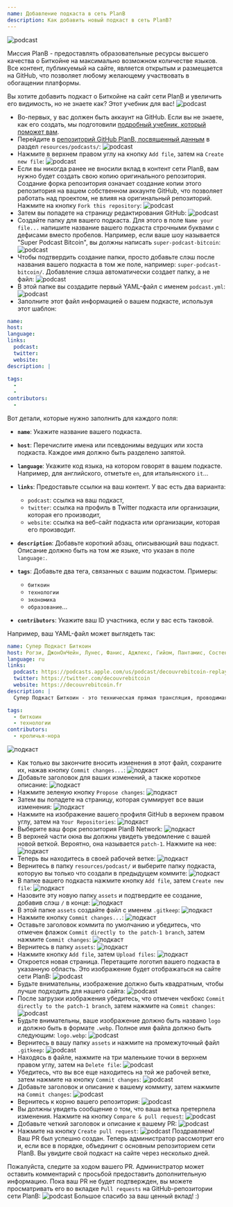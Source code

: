 ```yaml
---
name: Добавление подкаста в сеть PlanB
description: Как добавить новый подкаст в сеть PlanB?
---
```

![podcast](assets/cover.webp)

Миссия PlanB - предоставлять образовательные ресурсы высшего качества о Биткойне на максимально возможном количестве языков. Все контент, публикуемый на сайте, является открытым и размещается на GitHub, что позволяет любому желающему участвовать в обогащении платформы.

Вы хотите добавить подкаст о Биткойне на сайт сети PlanB и увеличить его видимость, но не знаете как? Этот учебник для вас!
![podcast](assets/01.webp)
- Во-первых, у вас должен быть аккаунт на GitHub. Если вы не знаете, как его создать, мы подготовили [подробный учебник, который поможет вам](https://planb.network/tutorials/others/create-github-account).
- Перейдите в [репозиторий GitHub PlanB, посвященный данным](https://github.com/DecouvreBitcoin/sovereign-university-data/tree/dev/resources/podcasts) в раздел `resources/podcasts/`:
![podcast](assets/02.webp)
- Нажмите в верхнем правом углу на кнопку `Add file`, затем на `Create new file`:
![podcast](assets/03.webp)
- Если вы никогда ранее не вносили вклад в контент сети PlanB, вам нужно будет создать свою копию оригинального репозитория. Создание форка репозитория означает создание копии этого репозитория на вашем собственном аккаунте GitHub, что позволяет работать над проектом, не влияя на оригинальный репозиторий. Нажмите на кнопку `Fork this repository`:
![podcast](assets/04.webp)
- Затем вы попадете на страницу редактирования GitHub:
![podcast](assets/05.webp)
- Создайте папку для вашего подкаста. Для этого в поле `Name your file...` напишите название вашего подкаста строчными буквами с дефисами вместо пробелов. Например, если ваше шоу называется "Super Podcast Bitcoin", вы должны написать `super-podcast-bitcoin`:
![podcast](assets/06.webp)
- Чтобы подтвердить создание папки, просто добавьте слэш после названия вашего подкаста в том же поле, например: `super-podcast-bitcoin/`. Добавление слэша автоматически создает папку, а не файл:
![podcast](assets/07.webp)
- В этой папке вы создадите первый YAML-файл с именем `podcast.yml`:
![podcast](assets/08.webp)
- Заполните этот файл информацией о вашем подкасте, используя этот шаблон:

```yaml
name: 
host: 
language: 
links:
  podcast: 
  twitter: 
  website: 
description: |
  
tags:
  - 
  - 
contributors:
  - 
```

Вот детали, которые нужно заполнить для каждого поля:

- **`name`**: Укажите название вашего подкаста.
- **`host`**: Перечислите имена или псевдонимы ведущих или хоста подкаста. Каждое имя должно быть разделено запятой.
- **`language`**: Укажите код языка, на котором говорят в вашем подкасте. Например, для английского, отметьте `en`, для итальянского `it`...

- **`links`**: Предоставьте ссылки на ваш контент. У вас есть два варианта:
	- `podcast`: ссылка на ваш подкаст,
	- `twitter`: ссылка на профиль в Twitter подкаста или организации, которая его производит,
	- `website`: ссылка на веб-сайт подкаста или организации, которая его производит.
- **`description`**: Добавьте короткий абзац, описывающий ваш подкаст. Описание должно быть на том же языке, что указан в поле `language:`.
- **`tags`**: Добавьте два тега, связанных с вашим подкастом. Примеры:
    - `биткоин`
    - `технологии`
    - `экономика`
    - `образование`...

- **`contributors`**: Укажите ваш ID участника, если у вас есть таковой.

Например, ваш YAML-файл может выглядеть так:

```yaml
name: Супер Подкаст Биткоин
host: Рогзи, ДжонОнЧейн, Лунес, Фанис, Аджлекс, Гийом, Пантамис, Состен, Лоик
language: ru
links:
  podcast: https://podcasts.apple.com/us/podcast/decouvrebitcoin-replay/id1693844092
  twitter: https://twitter.com/decouvrebitcoin
  website: https://decouvrebitcoin.fr
description: |
  Супер Подкаст Биткоин - это техническая прямая трансляция, проводимая раз в неделю в Twitter, чтобы глубоко погрузиться в протокол Биткоина, решения второго уровня и все то, что поражает воображение. Наши ведущие Лунес, Пантамис, Лоик и Состен ответят на ваши вопросы и предложат самое техническое шоу о Биткоине в мире.

tags:
  - биткоин
  - технологии
contributors:
  - кроличья-нора
```

![подкаст](assets/09.webp)

- Как только вы закончите вносить изменения в этот файл, сохраните их, нажав кнопку `Commit changes...`:
![подкаст](assets/10.webp)
- Добавьте заголовок для ваших изменений, а также короткое описание:
![подкаст](assets/11.webp)
- Нажмите зеленую кнопку `Propose changes`:
![подкаст](assets/12.webp)
- Затем вы попадете на страницу, которая суммирует все ваши изменения:
![подкаст](assets/13.webp)
- Нажмите на изображение вашего профиля GitHub в верхнем правом углу, затем на `Your Repositories`:
![подкаст](assets/14.webp)
- Выберите ваш форк репозитория PlanB Network:
![подкаст](assets/15.webp)
- В верхней части окна вы должны увидеть уведомление с вашей новой веткой. Вероятно, она называется `patch-1`. Нажмите на нее:
![подкаст](assets/16.webp)
- Теперь вы находитесь в своей рабочей ветке:
![подкаст](assets/17.webp)
- Вернитесь в папку `resources/podcast/` и выберите папку подкаста, которую вы только что создали в предыдущем коммите: ![подкаст](assets/18.webp)
- В папке вашего подкаста нажмите кнопку `Add file`, затем `Create new file`:
![подкаст](assets/19.webp)
- Назовите эту новую папку `assets` и подтвердите ее создание, добавив слэш `/` в конце:
![подкаст](assets/20.webp)
- В этой папке `assets` создайте файл с именем `.gitkeep`:
![подкаст](assets/21.webp)
- Нажмите кнопку `Commit changes...`:
![подкаст](assets/22.webp)
- Оставьте заголовок коммита по умолчанию и убедитесь, что отмечен флажок `Commit directly to the patch-1 branch`, затем нажмите `Commit changes`:
![подкаст](assets/23.webp)
- Вернитесь в папку `assets`:
![подкаст](assets/24.webp)
- Нажмите кнопку `Add file`, затем `Upload files`:
![подкаст](assets/25.webp)
- Откроется новая страница. Перетащите логотип вашего подкаста в указанную область. Это изображение будет отображаться на сайте сети PlanB: ![podcast](assets/26.webp)
- Будьте внимательны, изображение должно быть квадратным, чтобы лучше подходить для нашего сайта: ![podcast](assets/27.webp)
- После загрузки изображения убедитесь, что отмечен чекбокс `Commit directly to the patch-1 branch`, затем нажмите на `Commit changes`: ![podcast](assets/28.webp)
- Будьте внимательны, ваше изображение должно быть названо `logo` и должно быть в формате `.webp`. Полное имя файла должно быть следующим: `logo.webp`: ![podcast](assets/29.webp)
- Вернитесь в вашу папку `assets` и нажмите на промежуточный файл `.gitkeep`: ![podcast](assets/30.webp)
- Находясь в файле, нажмите на три маленькие точки в верхнем правом углу, затем на `Delete file`: ![podcast](assets/31.webp)
- Убедитесь, что вы все еще находитесь на той же рабочей ветке, затем нажмите на кнопку `Commit changes`: ![podcast](assets/32.webp)
- Добавьте заголовок и описание к вашему коммиту, затем нажмите на `Commit changes`: ![podcast](assets/33.webp)
- Вернитесь к корню вашего репозитория: ![podcast](assets/34.webp)
- Вы должны увидеть сообщение о том, что ваша ветка претерпела изменения. Нажмите на кнопку `Compare & pull request`: ![podcast](assets/35.webp)
- Добавьте четкий заголовок и описание к вашему PR: ![podcast](assets/36.webp)
- Нажмите на кнопку `Create pull request`: ![podcast](assets/37.webp)
Поздравляем! Ваш PR был успешно создан. Теперь администратор рассмотрит его и, если все в порядке, объединит с основным репозиторием сети PlanB. Вы увидите свой подкаст на сайте через несколько дней.

Пожалуйста, следите за ходом вашего PR. Администратор может оставить комментарий с просьбой предоставить дополнительную информацию. Пока ваш PR не будет подтвержден, вы можете просматривать его во вкладке `Pull requests` на GitHub-репозитории сети PlanB: ![podcast](assets/38.webp)
Большое спасибо за ваш ценный вклад! :)